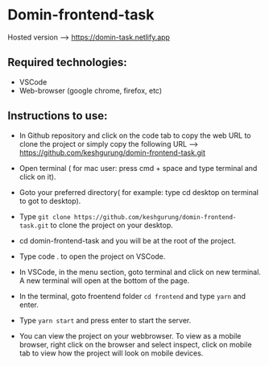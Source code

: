 # Domin-frontend-task

Hosted version --> https://domin-task.netlify.app

## Required technologies:

- VSCode
- Web-browser (google chrome, firefox, etc)

## Instructions to use:

- In Github repository and click on the code tab to copy the web URL to clone the project or simply copy the following URL --> https://github.com/keshgurung/domin-frontend-task.git

- Open terminal ( for mac user: press cmd + space and type terminal and click on it).

- Goto your preferred directory( for example: type cd desktop on terminal to got to desktop).

- Type `git clone https://github.com/keshgurung/domin-frontend-task.git` to clone the project on your desktop.

- cd domin-frontend-task and you will be at the root of the project.

- Type code . to open the project on VSCode.

- In VSCode, in the menu section, goto terminal and click on new terminal. A new terminal will open at the bottom of the page.

- In the terminal, goto froentend folder `cd frontend` and type `yarn` and enter.

- Type `yarn start` and press enter to start the server.

- You can view the project on your webbrowser. To view as a mobile browser, right click on the browser and select inspect, click on mobile tab to view how the project will look on mobile devices.
